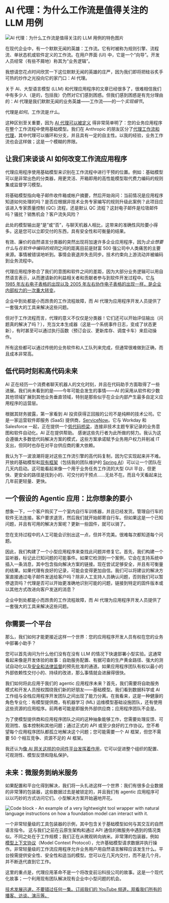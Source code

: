# AI 代理：为什么工作流是值得关注的 LLM 用例

![AI 代理：为什么工作流是值得关注的 LLM 用例的特色图片](https://cdn.thenewstack.io/media/2025/02/92fad013-ai-agents-workflows-watch-1024x576.jpg)

在现代企业中，有一个默默无闻的英雄：工作流。它有时被称为规则引擎、流程流、单状态机或软件定义的工作流。在用户界面 (UI) 中，它是一个“向导”。开发人员经常（有些不屑地）称其为“业务逻辑”。

我想请您花点时间欣赏一下这位默默无闻的英雄的庄严，因为我们即将把硅谷炙手可热的炒作之光投向它的家门口：AI 代理。

关于 AI、大型语言模型 (LLM) 和代理应用程序的文章已经很多了，很难相信我们中有多少人（是的，包括我）仍然对它们感到困惑。但我们感到困惑是有充分理由的：AI 代理是我们默默无闻的业务英雄——工作流——的一个*实现细节*。

代理是*如何*。工作流是*什么*。

这种区别至关重要，因为 [AI 代理可以被定义](https://thenewstack.io/ai-agents-a-comprehensive-introduction-for-developers/) 得非常简单明了：您的业务应用程序在整个工作流程中使用基础模型。我们在 Anthropic 的朋友区分了[代理工作流和代理](https://www.anthropic.com/research/building-effective-agents)，其中代理可以循环和分支，并且具有一定的自主性。以我的经验，业务工作流也会这样做；这是一个模糊的界限。

## 让我们来谈谈 AI 如何改变工作流应用程序

代理应用程序使用基础模型来识别在工作流程中进行干预的位置。例如：基础模型可以是非常出色的分类器，用更灵活、开箱即用的高性能模型取代费力编码的规则集或监督学习模型。

将基础模型指向电子邮件收件箱或帐户摘要，然后开始询问：当前情况是应用程序知道如何处理的吗？是否应根据非技术业务专家编写的规则升级此案例？此项目应该进入专家质量控制 (QC) 流程，还是默认 QC 流程？这封电子邮件是垃圾邮件吗？骚扰？销售机会？客户流失风险？

此处的模型输出是“是”或“否”，与聊天机器人相比，这带来的准确性风险要小得多。这是您可以立即交付的东西，具有安全性和可衡量的结果。

有效、廉价的自然语言分类器的突然出现将加速许多企业应用程序，因为*企业想要什么*与*在软件中编码的规则*之间的距离目前是财富 500 强公司中人类痛苦的主要来源。事情被错误地听到。事情会衰退并失去同步。技术约束向上游流动并被编码到业务流程中。

代理应用程序弥合了我们的意图和软件之间的差距，因为大部分业务逻辑可以用自然语言表示，从而邀请新的利益相关者和贡献者参与到软件开发过程中。它[与 1985 年左右电子表格的出现以及 2005 年左右协作电子表格的出现一样，是企业内部权力的一次重大转变](https://thenewstack.io/ai-is-rapidly-redefining-how-humans-develop-and-use-apps/)。

企业中到处都是小而昂贵的工作流程故障，而 AI 代理为应用程序开发人员提供了一套强大的工具来解决这些问题。

但对于工作流程而言，代理的意义不仅仅是分类器！它们还可以开始评估输出（问题真的解决了吗？），充当文本生成器（这是一个系统事件日志，变成了状态更新），有时甚至可以通过执行函数（预订会议、更新库存、调度卡车）来启动操作。

所有这些都可以通过传统的业务软件和人工队列来完成，但通常很难做到正确，而且成本非常高。

## 低代码时刻和高代码未来

AI 正在经历一个消费者聊天机器人的文化时刻，并且在代码助手方面取得了一些进展。我们尚未看到的是——今年可能会发生的事情——AI 的采用从软件和少数其他领域扩展到其他业务垂直领域，特别是那些似乎在企业内部产生最多自定义应用程序的运营层。

根据其财务披露，第一家看到 AI 投资获得正回报的公司不是纯粹的技术公司。它是一家运营软件即服务 (SaaS) 提供商，[ServiceNow](https://www.servicenow.com/products/observability.html?utm_content=inline+mention)。它与 Workday 和 Salesforce 一起，正在提供一个[低代码桥梁](https://thenewstack.io/low-code-no-code/)，连接非技术主题专家记录的业务意图和软件自动化。AI 正在提供帮助。
感谢这些先行者为此所做的努力。我认为这会遵循大多数低代码解决方案的模式，这些方案承诺赋予业务用户权力并削减 IT 支出，但同时也存在对平台供应商的重大依赖。

我认为下一波浪潮将是对这些工作流引擎的高代码复制，因为它实现起来并不难。开放的基础模型和[现有框架](https://thenewstack.io/spring-ai-transforms-java-for-genai-app-delivery)（包括我的团队维护的 [Spring AI](https://spring.io/projects/spring-ai)）可以让一个团队在几天内启动。这可能看起来像一个用于业务任务工作流的大型 GUI 平台，但更快、更安全的路径是找到小的、可交付的干预点……无处不在。而且今天看起来比几年前更轻量、更快。

## 一个假设的 Agentic 应用：比你想象的要小

想象一下，一个客户购买了一个室内自行车训练器，并且已经发货。管理自行车的软件无法连接。客户要求退货，然后我们就开始邮寄自行车。但如果这是一个已知问题，并且有可用的解决方案呢？更新一些固件，就可以骑了。

您在支持过程中的人工可能会识别出这一点，但并不完美。很难每次都知道每个问题。

因此，我们构建了一个小型应用程序来查找此问题并修复它。首先，我们构建一个监听器，标记此已知问题的可能事件。如果它检测到一个案例，它会在支持系统中插入一条消息，其中包含指向解决方案的链接。现在尝试足够安全，并且有可衡量的结果。如果代理有良好的记录，可能会变得更加自信。我们可以将建议的解决方案直接通过电子邮件发送给客户吗？除非人工支持人员确认问题，否则我们可以暂停退货吗？代理是否可以开始更准确地识别可能的问题，链接到特定的固件版本或以其他方式改进向客户发送的消息？

企业中到处都是小而昂贵的工作流程故障，而 AI 代理为应用程序开发人员提供了一套强大的工具来解决这些问题。

## 你需要一个平台

那么，我们如何才能更接近这样一个世界：您的应用程序开发人员有权在您的业务中部署小助手？

您可以首先询问为什么他们没有在没有 LLM 的情况下快速部署小型实验。这通常看起来像是开发体验的故事：自助服务配置、有据可查的生产黄金路径、强大的测试自动化以及[安全和法律监督](https://thenewstack.io/kubecon-keynotes-wrestle-with-ai-governance-complexities)的预先批准的通道。如果应用程序团队有权以最小的外部依赖性交付小的、持续的改进，那么事情就会进展得很快。

我们如何将此应用于我们的 agentic 应用程序未来？首先，我们需要将自助服务模式和开发人员授权围绕我们新的好朋友——基础模型。我们看到数据科学或 AI 工作组与全栈应用程序开发团队之间出现了能力分离。在我看来，这是一种健康的角色专业化：有模型提供商，有机器学习 (ML) 运维模型基础设施团队，还有使用这些资源的应用程序。前两者可能是即服务外部供应商；应用程序团队不会是。

为了使模型提供商和应用程序团队之间的这种抽象能够工作，您需要处理反馈、可观测性、版本控制和其他问题；通过正式的 API 或至少良好的工作协议。您不希望每个应用程序团队都孤立地解决这个问题；您可能需要一个 AI 框架，但您不需要 50 个相互竞争、资源不足的 AI 框架。

我还认为[像 AI 网关这样的中间件平台发挥着作用](https://thenewstack.io/not-my-fathers-middleware-how-to-be-productive-with-agentic-ai/)，它可以促进整个组织的配置、可观测性、模型反馈和隐私保护。

## 未来：微服务到纳米服务

如果配置和平台化得到解决，我们将一头扎进这样一个世界：我们有很多企业数据的非常薄的包装器，这些数据过去是被锁定的，并且我们有 agentic 应用程序可以以巧妙的方式访问它们。小型解决方案开始遍地开花。

![Code block - An example of a very lightweight tool wrapper with natural language instructions on how a foundation model can interact with it.](https://cdn.thenewstack.io/media/2025/02/e06c0499-lightweight-tool-wrapper.png)

一个非常轻量级的工具包装器的示例，其中包含关于基础模型如何与其交互的自然语言指令。
这与我们之前在云原生架构和通过 API 通信的微服务中遇到的情况类似。不同之处在于工作规模；我们正在从微观转向纳米。非常薄的包装器，例如 [模型上下文协议](https://spring.io/blog/2025/02/14/mcp-java-sdk-released-2)（Model Context Protocol），允许基础模型请求数据并执行操作。非常轻量级的工作流应用程序允许业务用户用自然语言解释应该发生什么。平台按需提供安全性、安全性和适当的模型。您可以在几天内交付，而不是几个月，并不断迭代直到它工作。

这里的重点是，代理应用革命不是一个将改变前沿科技公司的故事。这是一个现代化故事；一个利用现有团队解决现有企业中小型问题的机会。

[技术发展迅速，不要错过任何一集。订阅我们的 YouTube 频道，观看我们所有的播客、访谈、演示等。](https://youtube.com/thenewstack?sub_confirmation=1)